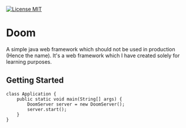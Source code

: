 <p align="left">
  <a href="https://choosealicense.com/licenses/mit/">
    <img alt="License MIT" src="https://img.shields.io/badge/license-MIT-blue.svg">
  </a>
</p>

# Doom
A simple java web framework which should not be used in production (Hence the name). It's a web framework which I have created solely for learning purposes.

## Getting Started
```
class Application {
    public static void main(String[] args) {
        DoomServer server = new DoomServer();
        server.start();
    }
}

```
